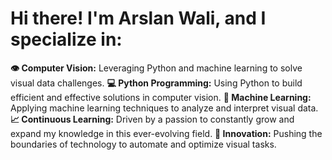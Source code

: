 # Hi there! I'm Arslan Wali, and I specialize in:

**👁️ Computer Vision:** Leveraging Python and machine learning to solve visual data challenges.
**💻 Python Programming:** Using Python to build efficient and effective solutions in computer vision.
**🧠 Machine Learning:** Applying machine learning techniques to analyze and interpret visual data.
**📈 Continuous Learning:** Driven by a passion to constantly grow and expand my knowledge in this ever-evolving field.
**🚀 Innovation:** Pushing the boundaries of technology to automate and optimize visual tasks.
